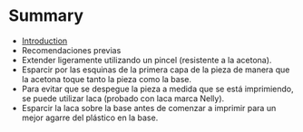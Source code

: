 # Summary

* [Introduction](README.md)
* Recomendaciones previas
* Extender ligeramente utilizando un pincel (resistente a la acetona).
* Esparcir por las esquinas de la primera capa de la pieza de manera que la acetona toque tanto la pieza como la base.
* Para evitar que se despegue la pieza a medida que se está imprimiendo, se puede utilizar laca (probado con laca marca Nelly).
* Esparcir la laca sobre la base antes de comenzar a imprimir para un mejor agarre del plástico en la base.

